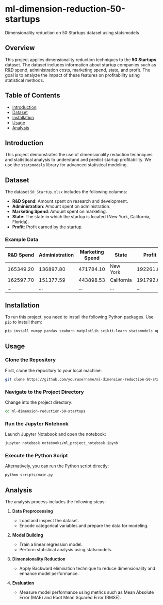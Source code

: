 # ml-dimension-reduction-50-startups
Dimensionality reduction on 50 Startups dataset using statsmodels

## Overview

This project applies dimensionality reduction techniques to the **50 Startups** dataset. The dataset includes information about startup companies such as R&D spend, administration costs, marketing spend, state, and profit. The goal is to analyze the impact of these features on profitability using statistical methods.

## Table of Contents

- [Introduction](#introduction)
- [Dataset](#dataset)
- [Installation](#installation)
- [Usage](#usage)
- [Analysis](#analysis)

## Introduction

This project demonstrates the use of dimensionality reduction techniques and statistical analysis to understand and predict startup profitability. We use the `statsmodels` library for advanced statistical modeling.

## Dataset

The dataset `50_StartUp.xlsx` includes the following columns:

- **R&D Spend**: Amount spent on research and development.
- **Administration**: Amount spent on administration.
- **Marketing Spend**: Amount spent on marketing.
- **State**: The state in which the startup is located (New York, California, Florida).
- **Profit**: Profit earned by the startup.

### Example Data

| R&D Spend  | Administration | Marketing Spend | State      | Profit   |
|------------|----------------|-----------------|------------|----------|
| 165349.20   | 136897.80      | 471784.10       | New York   | 192261.83 |
| 162597.70   | 151377.59      | 443898.53       | California | 191792.06 |
| ...        | ...            | ...             | ...        | ...      |

## Installation

To run this project, you need to install the following Python packages. Use `pip` to install them:

```bash
pip install numpy pandas seaborn matplotlib scikit-learn statsmodels openpyxl
```
## Usage

### Clone the Repository

First, clone the repository to your local machine:

```bash
git clone https://github.com/yourusername/ml-dimension-reduction-50-startups.git
```
### Navigate to the Project Directory

Change into the project directory:

```bash
cd ml-dimension-reduction-50-startups
```
### Run the Jupyter Notebook

Launch Jupyter Notebook and open the notebook:

```bash
jupyter notebook notebooks/ml_project_notebook.ipynb
```
### Execute the Python Script

Alternatively, you can run the Python script directly:

```bash
python scripts/main.py
```
## Analysis

The analysis process includes the following steps:

1. **Data Preprocessing**
   - Load and inspect the dataset.
   - Encode categorical variables and prepare the data for modeling.

2. **Model Building**
   - Train a linear regression model.
   - Perform statistical analysis using statsmodels.

3. **Dimensionality Reduction**
   - Apply Backward elimination technique to reduce dimensionality and enhance model performance.

4. **Evaluation**
   - Measure model performance using metrics such as Mean Absolute Error (MAE) and Root Mean Squared Error (RMSE).


